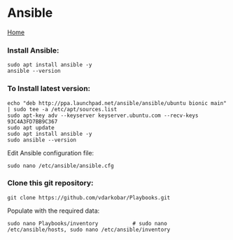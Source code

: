 # Ansible
  
<p align="left">
  <a href="https://github.com/vdarkobar/Home_Lab">Home</a>
</p>  
  
### Install Ansible:
```
sudo apt install ansible -y
ansible --version
```
	
### To Install latest version:
```
echo "deb http://ppa.launchpad.net/ansible/ansible/ubuntu bionic main" | sudo tee -a /etc/apt/sources.list
sudo apt-key adv --keyserver keyserver.ubuntu.com --recv-keys 93C4A3FD7BB9C367
sudo apt update
sudo apt install ansible -y
sudo ansible --version
```
  
Edit Ansible configuration file:
```
sudo nano /etc/ansible/ansible.cfg
```
    
### Clone this git repository:
```
git clone https://github.com/vdarkobar/Playbooks.git
```
  
Populate with the required data:
```
sudo nano Playbooks/inventory			# sudo nano /etc/ansible/hosts, sudo nano /etc/ansible/inventory
```  
